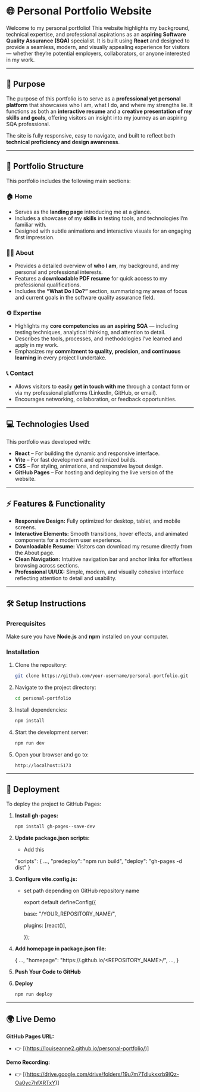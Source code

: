 # 🌐 Personal Portfolio Website

Welcome to my personal portfolio! This website highlights my background, technical expertise, and professional aspirations as an **aspiring Software Quality Assurance (SQA)** specialist. It is built using **React** and designed to provide a seamless, modern, and visually appealing experience for visitors — whether they’re potential employers, collaborators, or anyone interested in my work.

---

## 🎯 Purpose

The purpose of this portfolio is to serve as a **professional yet personal platform** that showcases who I am, what I do, and where my strengths lie.
It functions as both an **interactive resume** and a **creative presentation of my skills and goals**, offering visitors an insight into my journey as an aspiring SQA professional.

The site is fully responsive, easy to navigate, and built to reflect both **technical proficiency and design awareness**.

---

## 📁 Portfolio Structure

This portfolio includes the following main sections:

### 🏠 Home
- Serves as the **landing page** introducing me at a glance.
- Includes a showcase of my **skills** in testing tools, and technologies I’m familiar with.
- Designed with subtle animations and interactive visuals for an engaging first impression.

### 👩‍💻 About
- Provides a detailed overview of **who I am**, my background, and my personal and professional interests.
- Features a **downloadable PDF resume** for quick access to my professional qualifications.
- Includes the **“What Do I Do?”** section, summarizing my areas of focus and current goals in the software quality assurance field.

### ⚙️ Expertise
- Highlights my **core competencies as an aspiring SQA** — including testing techniques, analytical thinking, and attention to detail.
- Describes the tools, processes, and methodologies I’ve learned and apply in my work.
- Emphasizes my **commitment to quality, precision, and continuous learning** in every project I undertake.

### 📞 Contact
- Allows visitors to easily **get in touch with me** through a contact form or via my professional platforms (LinkedIn, GitHub, or email).
- Encourages networking, collaboration, or feedback opportunities.

---

## 💻 Technologies Used

This portfolio was developed with:
- **React** – For building the dynamic and responsive interface.
- **Vite** – For fast development and optimized builds.
- **CSS** – For styling, animations, and responsive layout design.
- **GitHub Pages** – For hosting and deploying the live version of the website.

---

## ⚡ Features & Functionality

- **Responsive Design:** Fully optimized for desktop, tablet, and mobile screens.
- **Interactive Elements:** Smooth transitions, hover effects, and animated components for a modern user experience.
- **Downloadable Resume:** Visitors can download my resume directly from the About page.
- **Clean Navigation:** Intuitive navigation bar and anchor links for effortless browsing across sections.
- **Professional UI/UX:** Simple, modern, and visually cohesive interface reflecting attention to detail and usability.

---

## 🛠️ Setup Instructions

### Prerequisites
Make sure you have **Node.js** and **npm** installed on your computer.

### Installation
1. Clone the repository:
   ```bash
   git clone https://github.com/your-username/personal-portfolio.git
   ```
2. Navigate to the project directory:
   ```bash
   cd personal-portfolio
   ```
3. Install dependencies:
   ```bash
   npm install
   ```
4. Start the development server:
   ```bash
   npm run dev
   ```
5. Open your browser and go to:
   ```
   http://localhost:5173
   ```

---

## 🚀 Deployment

To deploy the project to GitHub Pages:
1. **Install gh-pages:**
   ```bash
   npm install gh-pages--save-dev
   ```
2. **Update package.json scripts:**
   - Add this
  
   "scripts": {
      ...,
      "predeploy": "npm run build",
      "deploy": "gh-pages -d dist"
   }

   
3. **Configure vite.config.js:**
   - set path depending on GitHub repository name
  
     export default defineConfig({
     
        base: "/YOUR_REPOSITORY_NAME/",
     
        plugins: [react()],
     
      });
     
4. **Add homepage in package.json file:**

   
   {
   ...,
   "homepage": "https://<USERNAME>.github.io/<REPOSITORY_NAME>/",
   ...,
   }
6. **Push Your Code to GitHub**
7. **Deploy**
    ```bash
   npm run deploy
   ```


---

## 🌍 Live Demo

**GitHub Pages URL:**
- 👉 [(https://louiseanne2.github.io/personal-portfolio/)]

**Demo Recording:**
- 👉 [(https://drive.google.com/drive/folders/19u7m7Tdlukxxrb9IQz-Oa0yc7hfXRTxY)]

